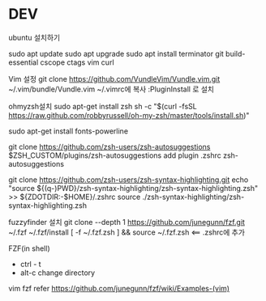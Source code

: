 # DEV


ubuntu 설치하기

sudo apt update
sudo apt upgrade
sudo apt install terminator git build-essential cscope ctags vim curl

Vim 설정
git clone https://github.com/VundleVim/Vundle.vim.git ~/.vim/bundle/Vundle.vim
~/.vimrc에 복사
:PluginInstall 로 설치


ohmyzsh설치
sudo apt-get install zsh
sh -c "$(curl -fsSL https://raw.github.com/robbyrussell/oh-my-zsh/master/tools/install.sh)"

sudo apt-get install fonts-powerline

git clone https://github.com/zsh-users/zsh-autosuggestions $ZSH_CUSTOM/plugins/zsh-autosuggestions
add plugin .zshrc zsh-autosuggestions

git clone https://github.com/zsh-users/zsh-syntax-highlighting.git
echo "source ${(q-)PWD}/zsh-syntax-highlighting/zsh-syntax-highlighting.zsh" >> ${ZDOTDIR:-$HOME}/.zshrc
source ./zsh-syntax-highlighting/zsh-syntax-highlighting.zsh

fuzzyfinder 설치
git clone --depth 1 https://github.com/junegunn/fzf.git ~/.fzf
~/.fzf/install
[ -f ~/.fzf.zsh ] && source ~/.fzf.zsh <== .zshrc에 추가

FZF(in shell)
- ctrl - t
- alt-c change directory

vim fzf
refer https://github.com/junegunn/fzf/wiki/Examples-(vim)




